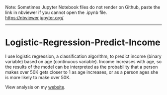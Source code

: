 Note: Sometimes Jupyter Notebook files do not render on Github, paste the link in nbviewer if you cannot open the .ipynb file.
https://nbviewer.jupyter.org/

------
# Logistic-Regression-Predict-Income

I use logistic regression, a classification algorithm, to predict income (binary variable) based on age (continuous variable). Income increases with age, so the results of the model can be interpreted as the probability that a person makes over 50K gets closer to 1 as age increases, or as a person ages she is more likely to make over 50K.

View analysis on my [website](https://zhaben.github.io/2019/10/15/logistic-regression.html).
